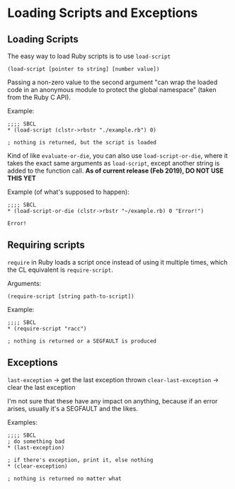 # Loading Scripts and Exceptions

## Loading Scripts

The easy way to load Ruby scripts is to use `load-script`

    (load-script [pointer to string] [number value])

Passing a non-zero value to the second argument "can wrap the loaded code in an anonymous module to protect the global namespace" (taken from the Ruby C API).

Example:

    ;;;; SBCL
    * (load-script (clstr->rbstr "./example.rb") 0)

    ; nothing is returned, but the script is loaded

Kind of like `evaluate-or-die`, you can also use `load-script-or-die`, where it takes the exact same arguments as `load-script`, except another string is added to the function call. **As of current release (Feb 2019), DO NOT USE THIS YET**

Example (of what's supposed to happen):

    ;;;; SBCL
    * (load-script-or-die (clstr->rbstr "~/example.rb) 0 "Error!")

    Error!

## Requiring scripts

`require` in Ruby loads a script once instead of using it multiple times, which the CL equivalent is `require-script`.

Arguments:

    (require-script [string path-to-script])

Example:

    ;;;; SBCL
    * (require-script "racc")

    ; nothing is returned or a SEGFAULT is produced

## Exceptions

`last-exception` -> get the last exception thrown
`clear-last-exception` -> clear the last exception

I'm not sure that these have any impact on anything, because if an error arises, usually it's a SEGFAULT and the likes.

Examples:

    ;;;; SBCL
    ; do something bad
    * (last-exception)

    ; if there's exception, print it, else nothing
    * (clear-exception)

    ; nothing is returned no matter what